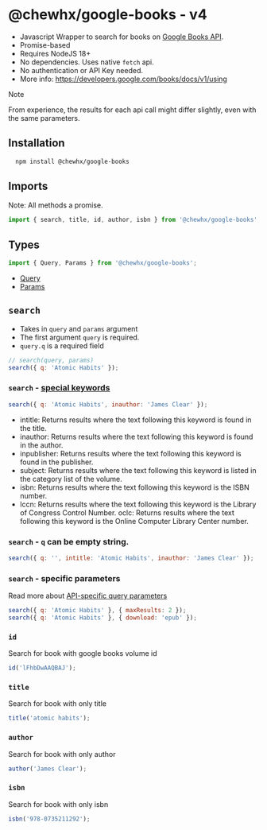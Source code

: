 # @chewhx/google-books - v4

- Javascript Wrapper to search for books on [Google Books API](https://developers.google.com/books/docs/overview).
- Promise-based
- Requires NodeJS 18+
- No dependencies. Uses native `fetch` api.
- No authentication or API Key needed.
- More info: https://developers.google.com/books/docs/v1/using

> [!NOTE]
> From experience, the results for each api call might differ slightly, even with the same parameters.

## Installation

```bash
  npm install @chewhx/google-books
```

## Imports

Note: All methods a promise.

```javascript
import { search, title, id, author, isbn } from '@chewhx/google-books';
```

## Types

```typescript
import { Query, Params } from '@chewhx/google-books';
```

- [Query](https://github.com/chewhx/google-books/blob/develop-4.0/src/types/Query.ts)
- [Params](https://github.com/chewhx/google-books/blob/develop-4.0/src/types/Params.ts)

## `search`

- Takes in `query` and `params` argument
- The first argument `query` is required.
- `query.q` is a required field

```javascript
// search(query, params)
search({ q: 'Atomic Habits' });
```

### `search` - [special keywords](https://developers.google.com/books/docs/v1/using#PerformingSearch)

```javascript
search({ q: 'Atomic Habits', inauthor: 'James Clear' });
```

- intitle: Returns results where the text following this keyword is found in the title.
- inauthor: Returns results where the text following this keyword is found in the author.
- inpublisher: Returns results where the text following this keyword is found in the publisher.
- subject: Returns results where the text following this keyword is listed in the category list of the volume.
- isbn: Returns results where the text following this keyword is the ISBN number.
- lccn: Returns results where the text following this keyword is the Library of Congress Control Number.
  oclc: Returns results where the text following this keyword is the Online Computer Library Center number.

### `search` - `q` can be empty string.

```javascript
search({ q: '', intitle: 'Atomic Habits', inauthor: 'James Clear' });
```

### `search` - specific parameters

Read more about [API-specific query parameters](https://developers.google.com/books/docs/v1/using#api_params)

```javascript
search({ q: 'Atomic Habits' }, { maxResults: 2 });
search({ q: 'Atomic Habits' }, { download: 'epub' });
```

### `id`

Search for book with google books volume id

```javascript
id('lFhbDwAAQBAJ');
```

### `title`

Search for book with only title

```javascript
title('atomic habits');
```

### `author`

Search for book with only author

```javascript
author('James Clear');
```

### `isbn`

Search for book with only isbn

```javascript
isbn('978-0735211292');
```
